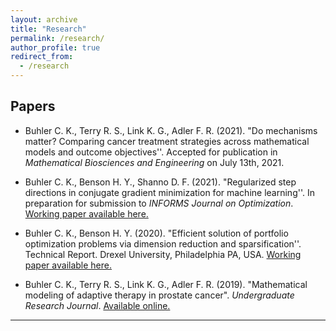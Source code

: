 ```yaml
---
layout: archive
title: "Research"
permalink: /research/
author_profile: true
redirect_from:
  - /research
---
```

## Papers 

- Buhler C. K., Terry R. S., Link K. G., Adler F. R. (2021). "Do mechanisms matter?  Comparing cancer treatment strategies across mathematical models and outcome objectives''. Accepted for publication in *Mathematical Biosciences and Engineering* on July 13th, 2021. 

- Buhler C. K., Benson H. Y., Shanno D. F. (2021). "Regularized step directions in conjugate gradient minimization for machine learning''. In preparation for submission to *INFORMS Journal on Optimization*. <a href="/files/RegularizedCGMforML_v1.pdf" target="_blank">Working paper available here.</a>

- Buhler C. K., Benson H. Y. (2020). "Efficient solution of portfolio optimization problems via dimension reduction and sparsification''. Technical Report. Drexel University, Philadelphia PA, USA.  <a href="/files/SparsePortfolioOpt_v1.pdf" target="_blank">Working paper available here.</a>

- Buhler C. K., Terry R. S., Link K. G., Adler F. R. (2019). "Mathematical modeling of adaptive therapy in prostate cancer". *Undergraduate Research Journal*. [Available online.](https://our.utah.edu/wp-content/uploads/sites/19/2019/05/buhler.pdf)



---